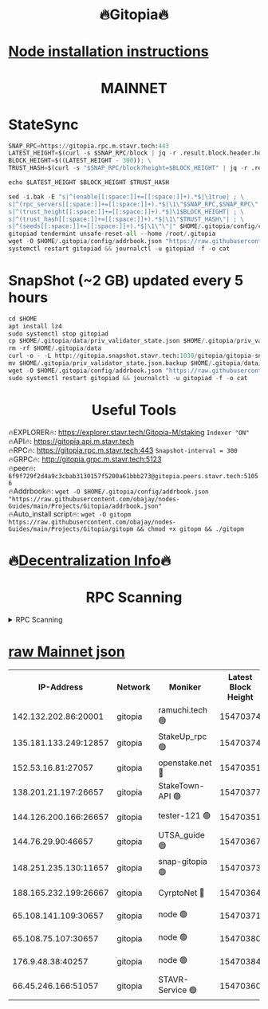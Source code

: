 <h1 align="center"> 🔥Gitopia🔥</h1>

[Node installation instructions](https://github.com/obajay/nodes-Guides/tree/main/Projects/Gitopia)
=

<h1 align="center"> MAINNET</h1>

# StateSync
```python
SNAP_RPC=https://gitopia.rpc.m.stavr.tech:443
LATEST_HEIGHT=$(curl -s $SNAP_RPC/block | jq -r .result.block.header.height); \
BLOCK_HEIGHT=$((LATEST_HEIGHT - 300)); \
TRUST_HASH=$(curl -s "$SNAP_RPC/block?height=$BLOCK_HEIGHT" | jq -r .result.block_id.hash)

echo $LATEST_HEIGHT $BLOCK_HEIGHT $TRUST_HASH

sed -i.bak -E "s|^(enable[[:space:]]+=[[:space:]]+).*$|\1true| ; \
s|^(rpc_servers[[:space:]]+=[[:space:]]+).*$|\1\"$SNAP_RPC,$SNAP_RPC\"| ; \
s|^(trust_height[[:space:]]+=[[:space:]]+).*$|\1$BLOCK_HEIGHT| ; \
s|^(trust_hash[[:space:]]+=[[:space:]]+).*$|\1\"$TRUST_HASH\"| ; \
s|^(seeds[[:space:]]+=[[:space:]]+).*$|\1\"\"|" $HOME/.gitopia/config/config.toml
gitopiad tendermint unsafe-reset-all --home /root/.gitopia
wget -O $HOME/.gitopia/config/addrbook.json "https://raw.githubusercontent.com/obajay/nodes-Guides/main/Projects/Gitopia/addrbook.json"
systemctl restart gitopiad && journalctl -u gitopiad -f -o cat
```
# SnapShot (~2 GB) updated every 5 hours
```python
cd $HOME
apt install lz4
sudo systemctl stop gitopiad
cp $HOME/.gitopia/data/priv_validator_state.json $HOME/.gitopia/priv_validator_state.json.backup
rm -rf $HOME/.gitopia/data
curl -o - -L http://gitopia.snapshot.stavr.tech:1030/gitopia/gitopia-snap.tar.lz4 | lz4 -c -d - | tar -x -C $HOME/.gitopia --strip-components 2
mv $HOME/.gitopia/priv_validator_state.json.backup $HOME/.gitopia/data/priv_validator_state.json
wget -O $HOME/.gitopia/config/addrbook.json "https://raw.githubusercontent.com/obajay/nodes-Guides/main/Projects/Gitopia/addrbook.json"
sudo systemctl restart gitopiad && journalctl -u gitopiad -f -o cat
```
 <h1 align="center"> Useful Tools</h1>

🔥EXPLORER🔥:      https://explorer.stavr.tech/Gitopia-M/staking  `Indexer "ON"` \
🔥API🔥: 			 		 https://gitopia.api.m.stavr.tech \
🔥RPC🔥:           https://gitopia.rpc.m.stavr.tech:443              `Snapshot-interval = 300` \
🔥GRPC🔥:          http://gitopia.grpc.m.stavr.tech:5123 \
🔥peer🔥:					 `6f9f729f2d4a9c3cbab3130157f5200a61bbb273@gitopia.peers.stavr.tech:51056` \
🔥Addrbook🔥:    ```wget -O $HOME/.gitopia/config/addrbook.json "https://raw.githubusercontent.com/obajay/nodes-Guides/main/Projects/Gitopia/addrbook.json"``` \
🔥Auto_install script🔥: ```wget -O gitopm https://raw.githubusercontent.com/obajay/nodes-Guides/main/Projects/Gitopia/gitopm && chmod +x gitopm && ./gitopm```

🔥[Decentralization Info](https://github.com/obajay/StateSync-snapshots/tree/main/Projects/Gitopia/Decentralization)🔥
=

<h1 align="center"> RPC Scanning</h1>

<details>
<summary>RPC Scanning</summary>

<h2 align="center"> We scan nodes in real time every 4 hours. And we provide the final result of RPC endpoints.
We cannot influence the operation of these nodes in any way. </h2>


```python
If Voting Power is higher than 0 --> then the Node is a validator of the network and may be subject to attack and be a potential threat to the chain.
```
```python
We marked such validators with a red symbol
```

</details>

[raw Mainnet json](https://rpc-check.gitopm.stavr.tech/gitopm/rpc-gitopm-result.json)
=

<table><tr><th>IP-Address</th><th>Network</th><th>Moniker</th><th>Latest Block Height</th><th>Earliest Block Height</th><th>Catching Up</th><th>Tx Index</th><th>Voting Power</th><th>Scan Time</th></tr><tr><td>142.132.202.86:20001</td><td>gitopia</td><td>ramuchi.tech 🟢</td><td>15470374</td><td>6548337</td><td>False</td><td>on</td><td>0</td><td>2024-03-17T11:25:40.512841442UTC</td></tr><tr><td>135.181.133.249:12857</td><td>gitopia</td><td>StakeUp_rpc 🟢</td><td>15470374</td><td>8010001</td><td>False</td><td>on</td><td>0</td><td>2024-03-17T11:25:40.818570441UTC</td></tr><tr><td>152.53.16.81:27057</td><td>gitopia</td><td>openstake.net 🔴</td><td>15470351</td><td>10455001</td><td>False</td><td>off</td><td>61434</td><td>2024-03-17T11:24:57.549465757UTC</td></tr><tr><td>138.201.21.197:26657</td><td>gitopia</td><td>StakeTown-API 🟢</td><td>15470377</td><td>12733501</td><td>False</td><td>on</td><td>0</td><td>2024-03-17T11:25:45.214498841UTC</td></tr><tr><td>144.126.200.166:26657</td><td>gitopia</td><td>tester-121 🟢</td><td>15470351</td><td>12832814</td><td>False</td><td>off</td><td>0</td><td>2024-03-17T11:24:59.897675680UTC</td></tr><tr><td>144.76.29.90:46657</td><td>gitopia</td><td>UTSA_guide 🟢</td><td>15470367</td><td>13035301</td><td>False</td><td>on</td><td>0</td><td>2024-03-17T11:25:29.436060873UTC</td></tr><tr><td>148.251.235.130:11657</td><td>gitopia</td><td>snap-gitopia 🟢</td><td>15470373</td><td>14941501</td><td>False</td><td>on</td><td>0</td><td>2024-03-17T11:25:38.258803896UTC</td></tr><tr><td>188.165.232.199:26667</td><td>gitopia</td><td>CyrptoNet 🔴</td><td>15470364</td><td>15044042</td><td>False</td><td>off</td><td>18672</td><td>2024-03-17T11:25:25.135188936UTC</td></tr><tr><td>65.108.141.109:30657</td><td>gitopia</td><td>node 🟢</td><td>15470371</td><td>15095965</td><td>False</td><td>on</td><td>0</td><td>2024-03-17T11:25:35.929021876UTC</td></tr><tr><td>65.108.75.107:30657</td><td>gitopia</td><td>node 🟢</td><td>15470380</td><td>15146660</td><td>False</td><td>on</td><td>0</td><td>2024-03-17T11:25:49.590693349UTC</td></tr><tr><td>176.9.48.38:40257</td><td>gitopia</td><td>node 🟢</td><td>15470384</td><td>15437001</td><td>False</td><td>on</td><td>0</td><td>2024-03-17T11:25:55.963589072UTC</td></tr><tr><td>66.45.246.166:51057</td><td>gitopia</td><td>STAVR-Service 🟢</td><td>15470360</td><td>15460001</td><td>False</td><td>on</td><td>0</td><td>2024-03-17T11:25:18.736827853UTC</td></tr></table>
